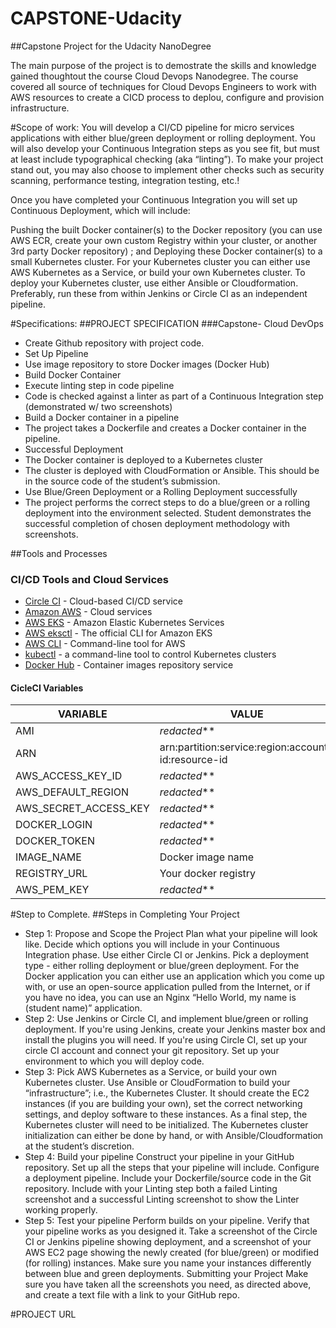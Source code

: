 # CAPSTONE-Udacity
##Capstone Project for the Udacity NanoDegree

The main purpose of the project is to demostrate the skills and knowledge gained thoughtout the course Cloud Devops Nanodegree. The course covered all source of techniques for Cloud Devops Engineers to work with AWS resources to create a CICD process to deplou, configure and provision infrastructure. 

#Scope of work:
You will develop a CI/CD pipeline for micro services applications with either blue/green deployment or rolling deployment. You will also develop your Continuous Integration steps as you see fit, but must at least include typographical checking (aka “linting”). To make your project stand out, you may also choose to implement other checks such as security scanning, performance testing, integration testing, etc.!

Once you have completed your Continuous Integration you will set up Continuous Deployment, which will include:

Pushing the built Docker container(s) to the Docker repository (you can use AWS ECR, create your own custom Registry within your cluster, or another 3rd party Docker repository) ; and
Deploying these Docker container(s) to a small Kubernetes cluster. For your Kubernetes cluster you can either use AWS Kubernetes as a Service, or build your own Kubernetes cluster. To deploy your Kubernetes cluster, use either Ansible or Cloudformation. Preferably, run these from within Jenkins or Circle CI as an independent pipeline.

#Specifications:
##PROJECT SPECIFICATION
###Capstone- Cloud DevOps
  - Create Github repository with project code.
  - Set Up Pipeline
  - Use image repository to store Docker images (Docker Hub)
  - Build Docker Container
  - Execute linting step in code pipeline
  - Code is checked against a linter as part of a Continuous Integration step (demonstrated w/ two screenshots)
  - Build a Docker container in a pipeline
  - The project takes a Dockerfile and creates a Docker container in the pipeline.
  - Successful Deployment
  - The Docker container is deployed to a Kubernetes cluster
  - The cluster is deployed with CloudFormation or Ansible. This should be in the source code of the student’s submission.
  - Use Blue/Green Deployment or a Rolling Deployment successfully 
  - The project performs the correct steps to do a blue/green or a rolling deployment into the environment selected. 
    Student demonstrates the successful completion of  chosen deployment methodology with screenshots.



##Tools and Processes
### CI/CD Tools and Cloud Services

* [Circle CI](https://www.circleci.com) - Cloud-based CI/CD service
* [Amazon AWS](https://aws.amazon.com/) - Cloud services
* [AWS EKS](https://aws.amazon.com/eks/) - Amazon Elastic Kubernetes Services
* [AWS eksctl](https://eksctl.io) - The official CLI for Amazon EKS
* [AWS CLI](https://aws.amazon.com/cli/) - Command-line tool for AWS
* [kubectl](https://kubernetes.io/docs/reference/kubectl/) - a command-line tool to control Kubernetes clusters
* [Docker Hub](https://hub.docker.com/repository/docker/ovolmar/flask-blue) - Container images repository service

#### CicleCI Variables
| VARIABLE | VALUE |
| ------ | ------ |
| AMI | _redacted_** |
| ARN | arn:partition:service:region:account-id:resource-id |
| AWS_ACCESS_KEY_ID | _redacted_** |
| AWS_DEFAULT_REGION | _redacted_** |
| AWS_SECRET_ACCESS_KEY | _redacted_** |
| DOCKER_LOGIN | _redacted_** |
| DOCKER_TOKEN| _redacted_** |
| IMAGE_NAME | Docker image name |
|REGISTRY_URL | Your docker registry |
| AWS_PEM_KEY | _redacted_** |


#Step to Complete.
##Steps in Completing Your Project
* Step 1: Propose and Scope the Project
  Plan what your pipeline will look like.
  Decide which options you will include in your Continuous Integration phase. Use either Circle CI or Jenkins.
  Pick a deployment type - either rolling deployment or blue/green deployment.
  For the Docker application you can either use an application which you come up with, or use an open-source application pulled from the Internet, or if you have no     idea, you can use an Nginx “Hello World, my name is (student name)” application.
* Step 2: Use Jenkins or Circle CI, and implement blue/green or rolling deployment.
  If you're using Jenkins, create your Jenkins master box and install the plugins you will need.
  If you're using Circle CI, set up your circle CI account and connect your git repository.
  Set up your environment to which you will deploy code.
* Step 3: Pick AWS Kubernetes as a Service, or build your own Kubernetes cluster.
  Use Ansible or CloudFormation to build your “infrastructure”; i.e., the Kubernetes Cluster.
  It should create the EC2 instances (if you are building your own), set the correct networking settings, and deploy software to these instances.
  As a final step, the Kubernetes cluster will need to be initialized. The Kubernetes cluster initialization can either be done by hand, or with Ansible/Cloudformation   at the student’s discretion.
* Step 4: Build your pipeline
  Construct your pipeline in your GitHub repository.
  Set up all the steps that your pipeline will include.
  Configure a deployment pipeline.
  Include your Dockerfile/source code in the Git repository.
  Include with your Linting step both a failed Linting screenshot and a successful Linting screenshot to show the Linter working properly.
* Step 5: Test your pipeline
  Perform builds on your pipeline.
  Verify that your pipeline works as you designed it.
  Take a screenshot of the Circle CI or Jenkins pipeline showing deployment, and a screenshot of your AWS EC2 page showing the newly created (for blue/green) or         modified (for rolling) instances. Make sure you name your instances differently between blue and green deployments.
  Submitting your Project
  Make sure you have taken all the screenshots you need, as directed above, and create a text file with a link to your GitHub repo.

#PROJECT URL






